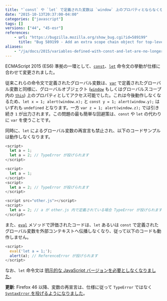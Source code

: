```yaml
---
title: "`const` や `let` で定義された変数は `window` 上のプロパティとならなくなり、`let` による再宣言は例外が投げられます"
date: "2015-10-13T20:37:00-04:00"
categories: ["javascript"]
tags: []
versions: ["44", "45-esr"]
references:
    - url: "https://bugzilla.mozilla.org/show_bug.cgi?id=589199"
      title: "Bug 589199 - Add an extra scope chain object for top-level script execution, encountered just before the global object, containing top-level |let| declaration bindings"
aliases:
    - "/ja/docs/2015/variables-defined-with-const-and-let-are-no-longer-properties-on-window/"
---
```

ECMAScript 2015 (ES6) 準拠の一環として、[`const`](https://developer.mozilla.org/docs/Web/JavaScript/Reference/Statements/const)、[`let`](https://developer.mozilla.org/docs/Web/JavaScript/Reference/Statements/let) 命令文の挙動が仕様に合わせて変更されました。

従来これらの命令文で定義されたグローバル変数は、[`var`](https://developer.mozilla.org/docs/Web/JavaScript/Reference/Statements/var) で定義されたグローバル変数と同様に、グローバルオブジェクト ([`window`](https://developer.mozilla.org/docs/Web/API/Window) もしくはグローバルスコープ内の [`this`](https://developer.mozilla.org/docs/Web/JavaScript/Reference/Operators/this)) 上のプロパティとしてアクセス可能でした。これは今後動作しなくなるため、`let x = 1; alert(window.x);` と `const y = 1; alert(window.y);` はいずれも `undefined` となります。一方 `var z = 1; alert(window.z);` では引き続き `1` が出力されます。この問題の最も簡単な回避策は、`const` や `let` の代わりに `var` を使うことです。

同時に、`let` によるグローバル変数の再宣言も禁止され、以下のコードサンプルは動作しなくなります。

```js
<script>
  let a = 1;
  let a = 2; // TypeError が投げられます
</script>
```

```js
<script>
  let a = 1;
</script>
<script>
  let a = 2; // TypeError が投げられます
</script>
```

```js
<script src="other.js"></script>
<script>
  let a = 2; // a が other.js 内で定義されている場合 TypeError が投げられます
</script>
```

また、[`eval`](https://developer.mozilla.org/docs/Web/JavaScript/Reference/Global_Objects/eval) メソッドで評価されたコードは、`let` あるいは `const` で定義されたグローバル変数を外部コンテキストへ伝播しなくなり、従って以下のコードも動作しません。

```js
<script>
  eval('let a = 1;');
  alert(a); // ReferenceError が投げられます
</script>
```

なお、`let` 命令文は [明示的な JavaScript バージョンを必要としなくなりました](https://www.fxsitecompat.dev/ja/docs/2015/let-statement-no-longer-requires-explicit-javascript-version/)。

**更新**: Firefox 46 以降、変数の再宣言は、仕様に従って `TypeError` ではなく [`SyntaxError` を投げるようになりました](https://bugzilla.mozilla.org/show_bug.cgi?id=1198833)。

